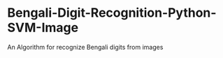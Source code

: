 # Bengali-Digit-Recognition-Python-SVM-Image
An Algorithm for recognize Bengali digits from images 
